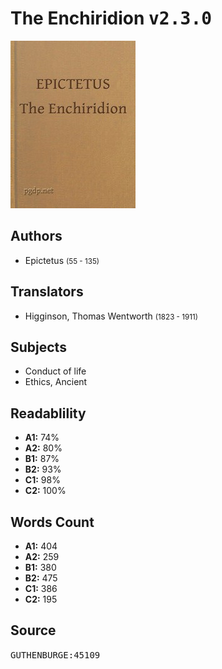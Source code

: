 # The Enchiridion <kbd>v2.3.0</kbd>

![](./cover.medium.jpg "")

## Authors


 - Epictetus <small>(55 - 135)</small>

## Translators


 - Higginson, Thomas Wentworth <small>(1823 - 1911)</small>

## Subjects


 - Conduct of life
 - Ethics, Ancient

## Readablility


 - **A1:** 74%
 - **A2:** 80%
 - **B1:** 87%
 - **B2:** 93%
 - **C1:** 98%
 - **C2:** 100%

## Words Count


 - **A1:** 404
 - **A2:** 259
 - **B1:** 380
 - **B2:** 475
 - **C1:** 386
 - **C2:** 195

## Source


<kbd>GUTHENBURGE:45109</kbd>
